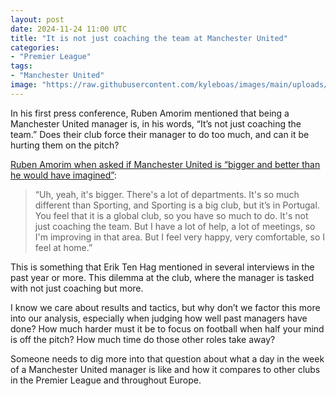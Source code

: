 ```yaml
---
layout: post
date: 2024-11-24 11:00 UTC
title: "It is not just coaching the team at Manchester United"
categories:
- "Premier League"
tags:
- "Manchester United"
image: "https://raw.githubusercontent.com/kyleboas/images/main/uploads/2024/11/22/Image-22Nov2024_17:42:17.png"
---
```


In his first press conference, Ruben Amorim mentioned that being a Manchester United manager is, in his words, “It’s not just coaching the team.” Does their club force their manager to do too much, and can it be hurting them on the pitch?

<!---more--->

[Ruben Amorim when asked if Manchester United is “bigger and better than he would have imagined”](https://youtu.be/kq89H0BEc_0?si=M84t92z_9myJ76hW):

> “Uh, yeah, it's bigger. There's a lot of departments. It's so much different than Sporting, and Sporting is a big club, but it’s in Portugal. You feel that it is a global club, so you have so much to do. It's not just coaching the team. But I have a lot of help, a lot of meetings, so I'm improving in that area. But I feel very happy, very comfortable, so I feel at home.”

This is something that Erik Ten Hag mentioned in several interviews in the past year or more. This dilemma at the club, where the manager is tasked with not just coaching but more. 

I know we care about results and tactics, but why don’t we factor this more into our analysis, especially when judging how well past managers have done? How much harder must it be to focus on football when half your mind is off the pitch? How much time do those other roles take away?

Someone needs to dig more into that question about what a day in the week of a Manchester United manager is like and how it compares to other clubs in the Premier League and throughout Europe.